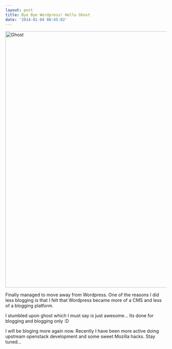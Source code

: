 ```yaml
---
layout: post
title: Bye Bye Wordpress! Hello Ghost
date: '2014-01-04 08:45:02'
---
```


<img title="Ghost" width=800 src="/content/images/2014/Jan/Ghost_Logo_on_White.png"></img>

Finally managed to move away from Wordpress. One of the reasons I did less blogging is that I felt that Wordpress became more of a CMS and less of a blogging platform.

I stumbled upon ghost which I must say is just awesome... Its done for blogging and blogging only :D


I will be bloging more again now. Recently I have been more active doing upstream openstack development and some sweet Mozilla hacks.
Stay tuned...